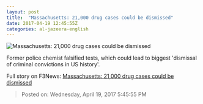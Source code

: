 ```yaml
---
layout: post
title:  "Massachusetts: 21,000 drug cases could be dismissed"
date: 2017-04-19 12:45:55Z
categories: al-jazeera-english
---
```


![Massachusetts: 21,000 drug cases could be dismissed](http://www.aljazeera.com/mritems/Images/2017/4/19/ac195759746949ce81e482730e98f844_18.jpg)

Former police chemist falsified tests, which could lead to biggest 'dismissal of criminal convictions in US history'.


Full story on F3News: [Massachusetts: 21,000 drug cases could be dismissed](http://www.f3nws.com/n/pdtpj)

> Posted on: Wednesday, April 19, 2017 5:45:55 PM
